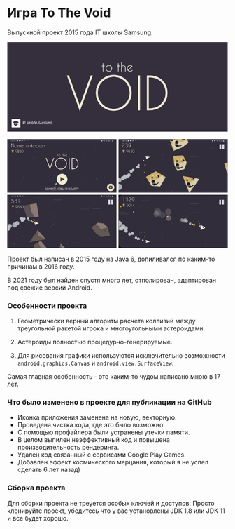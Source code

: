 # Игра To The Void

Выпускной проект 2015 года IT школы Samsung.

![logo game to the void](https://github.com/tonykolomeytsev/to-the-void/raw/master/screenshots/ill_github_header.png)

![](https://github.com/tonykolomeytsev/to-the-void/raw/master/screenshots/screens.png)

Проект был написан в 2015 году на Java 6, допиливался по каким-то причинам в 2016 году. 

В 2021 году был найден спустя много лет, отполирован, адаптирован под свежие версии Android.

### Особенности проекта

1. Геометрически верный алгоритм расчета коллизий между треугольной ракетой игрока и многоугольными астероидами.

2. Астероиды полностью процедурно-генерируемые.

3. Для рисования графики используются исключительно возможности `android.graphics.Canvas` и `android.view.SurfaceView`.

Самая главная особенность - это каким-то чудом написано мною в 17 лет.

### Что было изменено в проекте для публикации на GitHub

- Иконка приложения заменена на новую, векторную.
- Проведена чистка кода, где это было возможно.
- С помощью профайлера были устранены утечки памяти.
- В целом выпилен неэффективный код и повышена производительность рендеринга.
- Удален код связанный с сервисами Google Play Games.
- Добавлен эффект космического мерцания, который я не успел сделать 6 лет назад)

### Сборка проекта

Для сборки проекта не треуется особых ключей и доступов. Просто клонируйте проект, убедитесь что у вас установлены JDK 1.8 или JDK 11 и все будет хорошо.